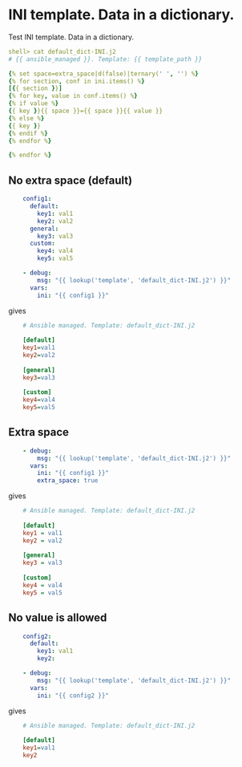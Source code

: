 # INI template. Data in a dictionary.

Test INI template. Data in a dictionary.

```yaml
shell> cat default_dict-INI.j2
# {{ ansible_managed }}. Template: {{ template_path }}

{% set space=extra_space|d(false)|ternary(' ', '') %}
{% for section, conf in ini.items() %}
[{{ section }}]
{% for key, value in conf.items() %}
{% if value %}
{{ key }}{{ space }}={{ space }}{{ value }}
{% else %}
{{ key }}
{% endif %}
{% endfor %}

{% endfor %}
```

## No extra space (default)

```yaml
    config1:
      default:
        key1: val1
        key2: val2
      general:
        key3: val3
      custom:
        key4: val4
        key5: val5
```
```yaml
    - debug:
        msg: "{{ lookup('template', 'default_dict-INI.j2') }}"
      vars:
        ini: "{{ config1 }}"
```
gives

```ini
    # Ansible managed. Template: default_dict-INI.j2
  
    [default]
    key1=val1
    key2=val2
  
    [general]
    key3=val3
  
    [custom]
    key4=val4
    key5=val5
```

## Extra space

```yaml
    - debug:
        msg: "{{ lookup('template', 'default_dict-INI.j2') }}"
      vars:
        ini: "{{ config1 }}"
        extra_space: true
```
gives

```ini
    # Ansible managed. Template: default_dict-INI.j2
  
    [default]
    key1 = val1
    key2 = val2
  
    [general]
    key3 = val3
  
    [custom]
    key4 = val4
    key5 = val5
```

## No value is allowed

```yaml
    config2:
      default:
        key1: val1
        key2:
```
```yaml
    - debug:
        msg: "{{ lookup('template', 'default_dict-INI.j2') }}"
      vars:
        ini: "{{ config2 }}"
```
gives

```ini
    # Ansible managed. Template: default_dict-INI.j2
  
    [default]
    key1=val1
    key2
```
